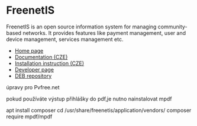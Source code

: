 # FreenetIS

FreenetIS is an open source information system for managing community-based networks.
It provides features like payment management, user and device management, services management etc.

* [Home page](http://www.freenetis.org)
* [Documentation (CZE)](http://wiki.freenetis.org)
* [Installation instruction (CZE)](http://wiki.freenetis.org/index.php/Instalace)
* [Developer page](https://dev.freenetis.org/projects/freenetis)
* [DEB repository](http://repository.freenetis.org)


úpravy pro Pvfree.net

pokud používáte výstup přihlášky do pdf,je nutno nainstalovat mpdf


apt install composer
cd /usr/share/freenetis/application/vendors/
composer require mpdf/mpdf
